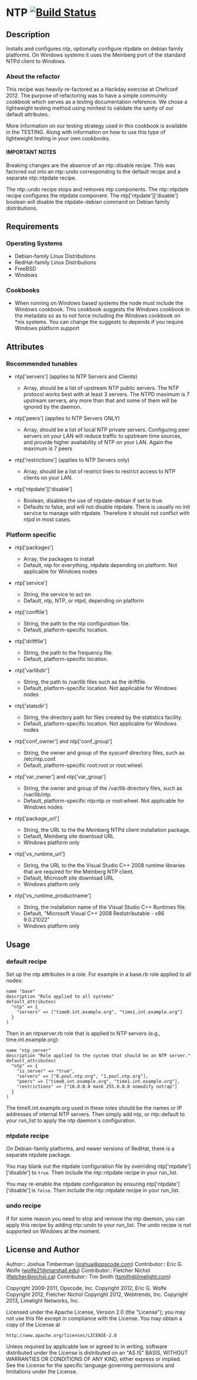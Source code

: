 # NTP [![Build Status](https://secure.travis-ci.org/opscode-cookbooks/ntp.png?branch=master)](http://travis-ci.org/opscode-cookbooks/ntp)

## Description

Installs and configures ntp, optionally configure ntpdate on debian family platforms.  On
Windows systems it uses the Meinberg port of the standard NTPd client to Windows.

### About the refactor

This recipe was heavily re-factored as a Hackday exercise at Chefconf 2012.
The purpose of refactoring was to have a simple community cookbook which
serves as a testing documentation reference.  We chose a lightweight testing method
using minitest to validate the sanity of our default attributes.

More information on our testing strategy used in this cookbook is available
in the TESTING.  Along with information on how to use this type of lightweight
testing in your own cookbooks.

#### IMPORTANT NOTES

Breaking changes are the absence of an ntp::disable recipe.  This was factored
out into an ntp::undo corresponding to the default recipe and a separate
ntp::ntpdate recipe.

The ntp::undo recipe stops and removes ntp components.  The ntp::ntpdate
recipe configures the ntpdate component.  The ntp['ntpdate']['disable'] boolean
will disable the ntpdate-debian command on Debian family distributions.

## Requirements

### Operating Systems

* Debian-family Linux Distributions
* RedHat-family Linux Distributions
* FreeBSD
* Windows

### Cookbooks

* When running on Windows based systems the node must include the Windows cookbook.  This
  cookbook suggests the Windows cookbook in the metadata so as to not force including the
  Windows cookbook on *nix systems.  You can change the suggests to depends if you require
  Windows platform support

## Attributes

### Recommended tunables

* ntp['servers'] (applies to NTP Servers and Clients)

  - Array, should be a list of upstream NTP public servers.  The NTP protocol
    works best with at least 3 servers.  The NTPD maximum is 7 upstream
    servers, any more than that and some of them will be ignored by the daemon.

* ntp['peers'] (applies to NTP Servers ONLY)

  - Array, should be a list of local NTP private servers.  Configuring peer
    servers on your LAN will reduce traffic to upstream time sources, and
    provide higher availability of NTP on your LAN.  Again the maximum is 7
    peers

* ntp['restrictions'] (applies to NTP Servers only)

  - Array, should be a list of restrict lines to restrict access to NTP
    clients on your LAN.

* ntp['ntpdate']['disable']

  - Boolean, disables the use of ntpdate-debian if set to true.
  - Defaults to false, and will not disable ntpdate.  There is usually no
    init service to manage with ntpdate.  Therefore it should not conflict
    with ntpd in most cases.

### Platform specific

* ntp['packages']

  - Array, the packages to install
  - Default, ntp for everything, ntpdate depending on platform. Not applicable for
    Windows nodes

* ntp['service']

  - String, the service to act on
  - Default, ntp, NTP, or ntpd, depending on platform

* ntp['conffile']

  - String, the path to the ntp configuration file.
  - Default, platform-specific location.

* ntp['driftfile']

  - String, the path to the frequency file.
  - Default, platform-specific location.

* ntp['varlibdir']

  - String, the path to /var/lib files such as the driftfile.
  - Default, platform-specific location. Not applicable for Windows nodes

* ntp['statsdir']

  - String, the directory path for files created by the statistics facility.
  - Default, platform-specific location. Not applicable for Windows nodes

* ntp['conf\_owner'] and ntp['conf\_group']

  - String, the owner and group of the sysconf directory files, such as /etc/ntp.conf.
  - Default, platform-specific root:root or root:wheel.

* ntp['var\_owner'] and ntp['var\_group']

  - String, the owner and group of the /var/lib directory files, such as /var/lib/ntp.
  - Default, platform-specific ntp:ntp or root:wheel.  Not applicable for Windows nodes

* ntp['package_url']

  - String, the URL to the the Meinberg NTPd client installation package.
  - Default, Meinberg site download URL
  - Windows platform only

* ntp['vs_runtime_url']

  - String, the URL to the the Visual Studio C++ 2008 runtime libraries that are required
    for the Meinberg NTP client.
  - Default, Microsoft site download URL
  - Windows platform only

* ntp['vs_runtime_productname']

  - String, the installation name of the Visual Studio C++ Runtimes file.
  - Default, "Microsoft Visual C++ 2008 Redistributable - x86 9.0.21022"
  - Windows platform only


## Usage

### default recipe

Set up the ntp attributes in a role. For example in a base.rb role applied to all nodes:

    name "base"
    description "Role applied to all systems"
    default_attributes(
      "ntp" => {
        "servers" => ["time0.int.example.org", "time1.int.example.org"]
      }
    )

Then in an ntpserver.rb role that is applied to NTP servers (e.g., time.int.example.org):

    name "ntp_server"
    description "Role applied to the system that should be an NTP server."
    default_attributes(
      "ntp" => {
        "is_server" => "true",
        "servers" => ["0.pool.ntp.org", "1.pool.ntp.org"],
        "peers" => ["time0.int.example.org", "time1.int.example.org"],
        "restrictions" => ["10.0.0.0 mask 255.0.0.0 nomodify notrap"]
      }
    )

The timeX.int.example.org used in these roles should be the names or IP addresses of internal NTP servers.
Then simply add ntp, or ntp::default to your run\_list to apply the ntp daemon's configuration.

### ntpdate recipe

On Debian-family platforms, and newer versions of RedHat, there is a separate ntpdate package.

You may blank out the ntpdate configuration file by overriding ntp['ntpdate']['disable'] to `true`.
Then include the ntp::ntpdate recipe in your run\_list.

You may re-enable the ntpdate configuration by ensuring ntp['ntpdate']['disable'] is `false`.
Then include the ntp::ntpdate recipe in your run\_list.

### undo recipe

If for some reason you need to stop and remove the ntp daemon, you can apply this recipe by adding
ntp::undo to your run\_list.  The undo recipe is not supported on Windows at the moment.

## License and Author

Author:: Joshua Timberman (<joshua@opscode.com>)
Contributor:: Eric G. Wolfe (<wolfe21@marshall.edu>)
Contributor:: Fletcher Nichol (<fletcher@nichol.ca>)
Contributor:: Tim Smith (<tsmith@limelight.com>)

Copyright 2009-2011, Opscode, Inc.
Copyright 2012, Eric G. Wolfe
Copyright 2012, Fletcher Nichol
Copyright 2012, Webtrends, Inc.
Copyright 2013, Limelight Networks, Inc.

Licensed under the Apache License, Version 2.0 (the "License");
you may not use this file except in compliance with the License.
You may obtain a copy of the License at

    http://www.apache.org/licenses/LICENSE-2.0

Unless required by applicable law or agreed to in writing, software
distributed under the License is distributed on an "AS IS" BASIS,
WITHOUT WARRANTIES OR CONDITIONS OF ANY KIND, either express or implied.
See the License for the specific language governing permissions and
limitations under the License.
